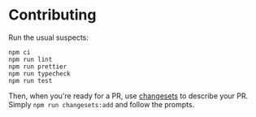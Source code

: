 # Contributing

Run the usual suspects:

```
npm ci
npm run lint
npm run prettier
npm run typecheck
npm run test
```

Then, when you're ready for a PR, use
[changesets](https://github.com/changesets/changesets) to describe your PR.
Simply `npm run changesets:add` and follow the prompts.
